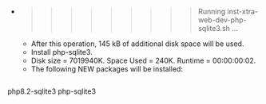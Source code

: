 * >>>>>>>>> Running inst-xtra-web-dev-php-sqlite3.sh ...
  * After this operation, 145 kB of additional disk space will be used.
  * Install php-sqlite3.
  * Disk size = 7019940K. Space Used = 240K. Runtime = 00:00:00:02.
  * The following NEW packages will be installed:
  ```bash
php8.2-sqlite3 php-sqlite3
  ```
